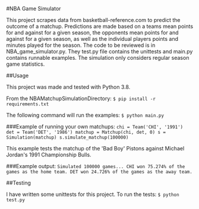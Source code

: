 #NBA Game Simulator

This project scrapes data from basketball-reference.com to predict the outcome of a matchup. Predictions are made based on a teams mean points for and against for a given season, the opponents mean points for and against for a given season, as well as the individual players points and minutes played for the season. The code to be reviewed is in NBA_game_simulator.py. They test.py file contains the unittests and main.py contains runnable examples. The simulation only considers regular season game statistics.

##Usage

This project was made and tested with Python 3.8.

From the NBAMatchupSimulationDirectory:
    `$ pip install -r requirements.txt`

The following command will run the examples:
    `$ python main.py`

###Example of running your own matchups:
    ```chi = Team('CHI', '1991')
    det = Team('DET', '1986')
    matchup = Matchup(chi, det, 0)
    s = Simulation(matchup)
    s.simulate_matchup(100000)```

This example tests the matchup of the 'Bad Boy' Pistons against Michael Jordan's 1991 Championship Bulls.

###Example output:
    ```Simulated 100000 games...
    CHI won 75.274% of the games as the home team.
    DET won 24.726% of the games as the away team.```

##Testing

I have written some unittests for this project. To run the tests:
    `$ python test.py `

